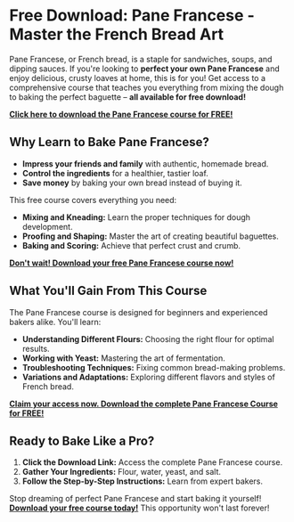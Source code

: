 # Free Download: Pane Francese - Master the French Bread Art

Pane Francese, or French bread, is a staple for sandwiches, soups, and dipping sauces. If you're looking to **perfect your own Pane Francese** and enjoy delicious, crusty loaves at home, this is for you! Get access to a comprehensive course that teaches you everything from mixing the dough to baking the perfect baguette – **all available for free download!**

[**Click here to download the Pane Francese course for FREE!**](https://udemywork.com/pane-francese)

## Why Learn to Bake Pane Francese?

*   **Impress your friends and family** with authentic, homemade bread.
*   **Control the ingredients** for a healthier, tastier loaf.
*   **Save money** by baking your own bread instead of buying it.

This free course covers everything you need:

*   **Mixing and Kneading:** Learn the proper techniques for dough development.
*   **Proofing and Shaping:** Master the art of creating beautiful baguettes.
*   **Baking and Scoring:** Achieve that perfect crust and crumb.

[**Don't wait! Download your free Pane Francese course now!**](https://udemywork.com/pane-francese)

## What You'll Gain From This Course

The Pane Francese course is designed for beginners and experienced bakers alike. You'll learn:

*   **Understanding Different Flours:** Choosing the right flour for optimal results.
*   **Working with Yeast:** Mastering the art of fermentation.
*   **Troubleshooting Techniques:** Fixing common bread-making problems.
*   **Variations and Adaptations:** Exploring different flavors and styles of French bread.

[**Claim your access now. Download the complete Pane Francese Course for FREE!**](https://udemywork.com/pane-francese)

## Ready to Bake Like a Pro?

1.  **Click the Download Link:** Access the complete Pane Francese course.
2.  **Gather Your Ingredients:** Flour, water, yeast, and salt.
3.  **Follow the Step-by-Step Instructions:** Learn from expert bakers.

Stop dreaming of perfect Pane Francese and start baking it yourself! **[Download your free course today!](https://udemywork.com/pane-francese)** This opportunity won't last forever!
